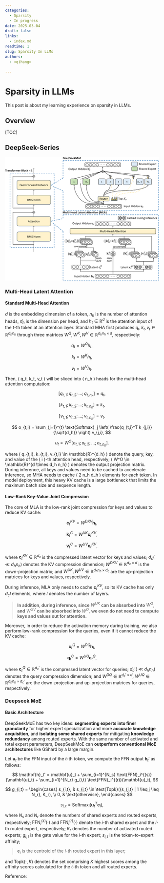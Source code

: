 ```yaml
---
categories:
  - Sparsity
  - In progress
date: 2025-03-04
draft: false
links:
  - index.md
readtime: 1
slug: Sparsity In LLMs
authors:
  - <qihang>

---
```


# Sparsity in LLMs

This post is about my learning experience on sparsity in LLMs.
<!-- more -->
## Overview
[TOC]

## DeepSeek-Series

![deepseek-v2](./assets/0002/deepseek-v2.png)

### Multi-Head Latent Attention

#### Standard Multi-Head Attention

$d$ is the embedding dimension of a token, $n_h$ is the number of attention heads, $d_h$ is the dimension per head, and $h_t \in \mathbb{R}^d$ is the attention input of the $t$-th token at an attention layer. Standard MHA first produces $q_t, k_t, v_t \in \mathbb{R}^{d_h n_h}$ through three matrices $W^Q, W^K, W^V \in \mathbb{R}^{d_h n_h \times d}$, respectively:

$$
q_t = W^Q h_t,
$$

$$
k_t = W^K h_t,
$$

$$
v_t = W^V h_t.
$$

Then, \( q_t, k_t, v_t \) will be sliced into \( n_h \) heads for the multi-head attention computation:

$$
[q_{t,1}; q_{t,2}; \dots; q_{t,n_h}] = q_t,
$$

$$
[k_{t,1}; k_{t,2}; \dots; k_{t,n_h}] = k_t,
$$

$$
[v_{t,1}; v_{t,2}; \dots; v_{t,n_h}] = v_t.
$$

$$
o_{t,i} = \sum_{j=1}^{t} \text{Softmax}_j \left( \frac{q_{t,i}^T k_{j,i}}{\sqrt{d_h}} \right) v_{j,i},
$$

$$
u_t = W^O [o_{t,1}; o_{t,2}; \dots; o_{t,n_h}].
$$

where \( q_{t,i}, k_{t,i}, v_{t,i} \in \mathbb{R}^{d_h} \) denote the query, key, and value of the \( i \)-th attention head, respectively; \( W^O \in \mathbb{R}^{d \times d_h n_h} \) denotes the output projection matrix. During inference, all keys and values need to be cached to accelerate inference, so MHA needs to cache \( 2 n_h d_h \) elements for each token. In model deployment, this heavy KV cache is a large bottleneck that limits the maximum batch size and sequence length.

#### Low-Rank Key-Value Joint Compression

The core of MLA is the low-rank joint compression for keys and values to reduce KV cache:

$$
\mathbf{c}_t^{KV} = W^{DKV} \mathbf{h}_t, 
$$

$$
\mathbf{k}_t^C = W^{UK} \mathbf{c}_t^{KV}, 
$$

$$
\mathbf{v}_t^C = W^{UV} \mathbf{c}_t^{KV}, 
$$

where $\mathbf{c}_t^{KV} \in \mathbb{R}^{d_c}$ is the compressed latent vector for keys and values; $d_c (\ll d_h n_h)$ denotes the KV compression dimension; $W^{DKV} \in \mathbb{R}^{d_c \times d}$ is the down-projection matrix; and $W^{UK}, W^{UV} \in \mathbb{R}^{d_h n_h \times d_c}$ are the up-projection matrices for keys and values, respectively. 

During inference, MLA only needs to cache $\mathbf{c}_t^{KV}$, so its KV cache has only $d_c l$ elements, where $l$ denotes the number of layers.

> **In addition, during inference, since** $W^{UK}$ **can be absorbed into** $W^Q$, **and** $W^{UV}$ **can be absorbed into** $W^O$, **we even do not need to compute keys and values out for attention.** 

Moreover, in order to reduce the activation memory during training, we also perform low-rank compression for the queries, even if it cannot reduce the KV cache:

$$
\mathbf{c}_t^Q = W^{DQ} \mathbf{h}_t, 
$$

$$
\mathbf{q}_t^C = W^{UQ} \mathbf{c}_t^Q, 
$$

where $\mathbf{c}_t^Q \in \mathbb{R}^{d_c'}$ is the compressed latent vector for queries; $d_c' (\ll d_h n_h)$ denotes the query compression dimension; and $W^{DQ} \in \mathbb{R}^{d_c' \times d}$, $W^{UQ} \in \mathbb{R}^{d_h n_h \times d_c'}$ are the down-projection and up-projection matrices for queries, respectively.
### Deepseek MoE
#### Basic Architecture

DeepSeekMoE has two key ideas: **segmenting experts into finer granularity** for higher expert specialization and more **accurate knowledge acquisition**, and **isolating some shared experts** for mitigating **knowledge redundancy** among routed experts. With the same number of activated and total expert parameters, DeepSeekMoE can **outperform conventional MoE architectures** like GShard by a large margin.

Let $\mathbf{u}_t$ be the FFN input of the $t$-th token, we compute the FFN output $\mathbf{h}_t'$ as follows:

$$
\mathbf{h}_t' = \mathbf{u}_t + \sum_{i=1}^{N_s} \text{FFN}_i^{(s)}(\mathbf{u}_t) + \sum_{i=1}^{N_r} g_{i,t} \text{FFN}_i^{(r)}(\mathbf{u}_t),
$$

$$
g_{i,t} = \begin{cases} 
 s_{i,t}, & s_{i,t} \in \text{Topk}({s_{j,t} | 1 \leq j \leq N_r}, K_r), \\
 0, & \text{otherwise},
 \end{cases}
$$

$$
 s_{i,t} = \text{Softmax}_i(\mathbf{u}_t^T \mathbf{e}_i),
$$

where $N_s$ and $N_r$ denote the numbers of shared experts and routed experts, respectively; $\text{FFN}_i^{(s)}(\cdot)$ and $\text{FFN}_i^{(r)}(\cdot)$ denote the $i$-th shared expert and the $i$-th routed expert, respectively; $K_r$ denotes the number of activated routed experts; $g_{i,t}$ is the gate value for the $i$-th expert; $s_{i,t}$ is the token-to-expert affinity; 

> $\mathbf{e}_i$ is the centroid of the $i$-th routed expert in this layer;

and $\text{Topk}(\cdot, K)$ denotes the set comprising $K$ highest scores among the affinity scores calculated for the $t$-th token and all routed experts.


Reference:
